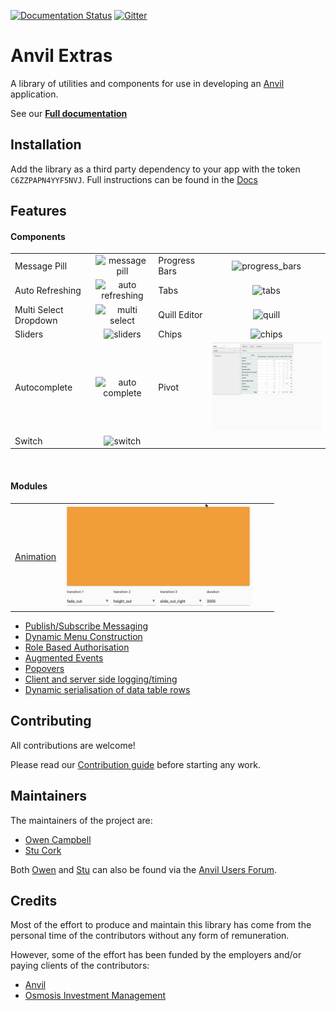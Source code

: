 [![Documentation Status](https://readthedocs.org/projects/anvil-extras/badge/)](https://anvil-extras.readthedocs.io/en/latest/)
[![Gitter](https://badges.gitter.im/anvilistas/community.svg)](https://gitter.im/anvilistas/community?utm_source=badge&utm_medium=badge&utm_campaign=pr-badge)

# Anvil Extras

A library of utilities and components for use in developing an [Anvil](https://anvil.works) application.

See our **[Full documentation](https://anvil-extras.readthedocs.io/en/latest/)**



## Installation

Add the library as a third party dependency to your app with the token `C6ZZPAPN4YYF5NVJ`.
Full instructions can be found in the [Docs](https://anvil-extras.readthedocs.io/en/latest/guides/installation.html)

## Features

#### Components

| | | | |
|-|:----:|-|:----:|
| Message Pill | <img src="images/message_pill.png" alt="message pill" width="300"/> | Progress Bars | <img src="images/progress_bars.gif" alt="progress_bars" width="300"/> |
| Auto Refreshing | <img alt="auto refreshing" src="/images/auto_refresh.gif" width="300"/> | Tabs | <img alt="tabs" src="images/tabs.gif" width="300"/> | Switch | <img alt="switch" src="images/switch.gif" width="300"/> |
| Multi Select Dropdown | <img alt="multi select" src="images/multi_select.gif" width="300"/> | Quill Editor | <img alt="quill" src="images/quill.gif" width="300"/> |
| Sliders | <img alt="sliders" src="images/sliders.gif" width="300"/> | Chips | <img alt="chips" src="images/chips.gif" width="300"/> |
| Autocomplete | <img alt="auto complete" src="images/autocomplete.gif" width="300"/> | Pivot | <img alt="pivot" src="images/pivot.gif" width="300"/> |
| Switch | <img alt="switch" src="images/switch.gif" width="300"/> ||


<br>

#### Modules

| | | | |
|-|:----:|-|:----:|
| [Animation](https://anvil-extras.readthedocs.io/en/latest/guides/modules/animation.html) | <img src="images/animation.gif" alt="animation" width="300"/> |  |  |

- [Publish/Subscribe Messaging](https://anvil-extras.readthedocs.io/en/latest/guides/modules/messaging.html)
- [Dynamic Menu Construction](https://anvil-extras.readthedocs.io/en/latest/guides/modules/navigation.html)
- [Role Based Authorisation](https://anvil-extras.readthedocs.io/en/latest/guides/modules/authorisation.html)
- [Augmented Events](https://anvil-extras.readthedocs.io/en/latest/guides/modules/augmentation.html)
- [Popovers ](https://anvil-extras.readthedocs.io/en/latest/guides/modules/popover.html)
- [Client and server side logging/timing ](https://anvil_extras.readthedocs.io/en/latest/guides/modules/utils.html)
- [Dynamic serialisation of data table rows](https://anvil-extras.readthedocs.io/en/latest/guides/modules/serialisation.html)


## Contributing

All contributions are welcome!

Please read our [Contribution guide](https://anvil-extras.readthedocs.io/en/latest/guides/contributing.html) before starting any work.

## Maintainers

The maintainers of the project are:

- [Owen Campbell](https://github.com/meatballs)
- [Stu Cork](https://github.com/s-cork)

Both [Owen](https://anvil.works/forum/u/owen.campbell) and [Stu](https://anvil.works/forum/u/stucork) can also be found via the [Anvil Users Forum](https://anvil.works/forum).

## Credits

Most of the effort to produce and maintain this library has come from the personal time
of the contributors without any form of remuneration.

However, some of the effort has been funded by the employers and/or paying clients of
the contributors:

- [Anvil](https://anvil.works)
- [Osmosis Investment Management](https://osmosisim.com)
